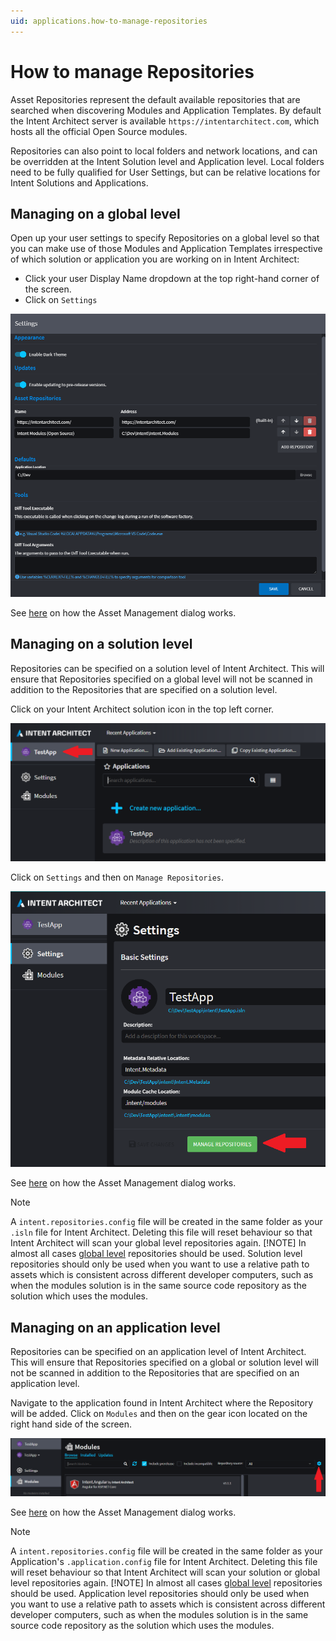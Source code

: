 ```yaml
---
uid: applications.how-to-manage-repositories
---
```

# How to manage Repositories

Asset Repositories represent the default available repositories that are searched when discovering Modules and Application Templates. By default the Intent Architect server is available `https://intentarchitect.com`, which hosts all the official Open Source modules.

Repositories can also point to local folders and network locations, and can be overridden at the Intent Solution level and Application level. Local folders need to be fully qualified for User Settings, but can be relative locations for Intent Solutions and Applications.

## Managing on a global level

Open up your user settings to specify Repositories on a global level so that you can make use of those Modules and Application Templates irrespective of which solution or application you are working on in Intent Architect:

* Click your user Display Name dropdown at the top right-hand corner of the screen.
* Click on `Settings`

![User Settings](images/user-settings.png)

See [here](xref:user-interface.about-asset-repositories) on how the Asset Management dialog works.

## Managing on a solution level

Repositories can be specified on a solution level of Intent Architect. This will ensure that Repositories specified on a global level will not be scanned in addition to the Repositories that are specified on a solution level.

Click on your Intent Architect solution icon in the top left corner.

![Navigate Solution Level](iamges/../images/navigate-solution-level.png)

Click on `Settings` and then on `Manage Repositories`.

![Navigate Solution Repository Management](images/navigate-solution-repository-management.png)

See [here](xref:user-interface.about-asset-repositories) on how the Asset Management dialog works.

> [!NOTE]
> A `intent.repositories.config` file will be created in the same folder as your `.isln` file for Intent Architect. Deleting this file will reset behaviour so that Intent Architect will scan your global level repositories again.
> [!NOTE]
> In almost all cases [global level](#managing-on-a-global-level) repositories should be used. Solution level repositories should only be used when you want to use a relative path to assets which is consistent across different developer computers, such as when the modules solution is in the same source code repository as the solution which uses the modules.

## Managing on an application level

Repositories can be specified on an application level of Intent Architect. This will ensure that Repositories specified on a global or solution level will not be scanned in addition to the Repositories that are specified on an application level.

Navigate to the application found in Intent Architect where the Repository will be added. Click on `Modules` and then on the gear icon located on the right hand side of the screen.

![Navigate Application Repository Management](images/navigate-application-repository-management.png)

See [here](xref:user-interface.about-asset-repositories) on how the Asset Management dialog works.

> [!NOTE]
> A `intent.repositories.config` file will be created in the same folder as your Application's `.application.config` file for Intent Architect. Deleting this file will reset behaviour so that Intent Architect will scan your solution or global level repositories again.
> [!NOTE]
> In almost all cases [global level](#managing-on-a-global-level) repositories should be used. Application level repositories should only be used when you want to use a relative path to assets which is consistent across different developer computers, such as when the modules solution is in the same source code repository as the solution which uses the modules.